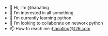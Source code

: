 - 👋 Hi, I’m @haoating
- 👀 I’m interested in all something
- 🌱 I’m currently learning python 
- 💞️ I’m looking to collaborate on network python
- 📫 How to reach me :haoating@126.com

<!---
haoating/haoating is a ✨ special ✨ repository because its `README.md` (this file) appears on your GitHub profile.
You can click the Preview link to take a look at your changes.
--->
